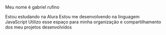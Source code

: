 Meu nome é gabriel rufino

Estou estudando na Alura
Estou me desenvolvendo na linguagem JavaScript
Utilizo esse espaço para minha organização e compartilhamento dos meu projetos desenvolvidos
